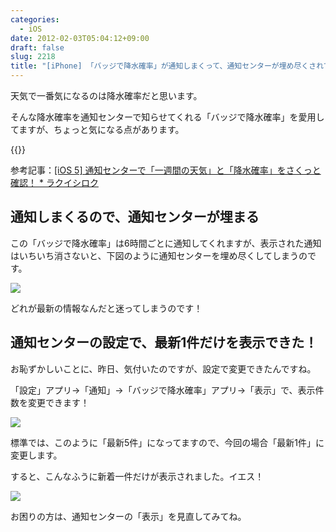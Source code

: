 ```yaml
---
categories:
  - iOS
date: 2012-02-03T05:04:12+09:00
draft: false
slug: 2218
title: "[iPhone] 「バッジで降水確率」が通知しまくって、通知センターが埋め尽くされてたけど、設定で「最新1件」にしたら快適になった"
---
```


天気で一番気になるのは降水確率だと思います。

そんな降水確率を通知センターで知らせてくれる「バッジで降水確率」を愛用してますが、ちょっと気になる点があります。

{{<app id="449430946" title="バッジで降水確率 1.0.6（￥170）" src="http://a4.mzstatic.com/us/r1000/099/Purple/df/17/a2/mzl.hlkfrjnz.100x100-75.png">}}

参考記事：[[iOS 5] 通知センターで「一週間の天気」と「降水確率」をさくっと確認！ * ラクイシロク](http://rakuishi.com/iphone/921/)

## 通知しまくるので、通知センターが埋まる

この「バッジで降水確率」は6時間ごとに通知してくれますが、表示された通知はいちいち消さないと、下図のように通知センターを埋め尽くしてしまうのです。

![](/images/2012/02/2218_1.png)

どれが最新の情報なんだと迷ってしまうのです！

## 通知センターの設定で、最新1件だけを表示できた！

お恥ずかしいことに、昨日、気付いたのですが、設定で変更できたんですね。

「設定」アプリ→「通知」→「バッジで降水確率」アプリ→「表示」で、表示件数を変更できます！

![](/images/2012/02/2218_2.png)

標準では、このように「最新5件」になってますので、今回の場合「最新1件」に変更します。

すると、こんなふうに新着一件だけが表示されました。イエス！

![](/images/2012/02/2218_3.png)

お困りの方は、通知センターの「表示」を見直してみてね。
